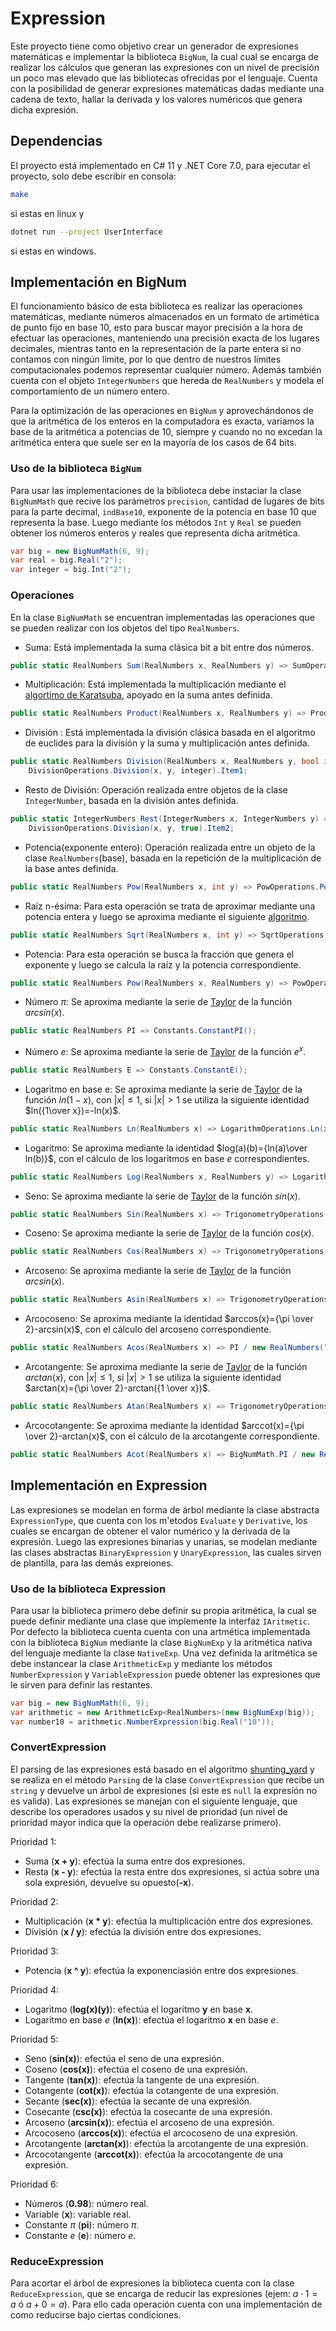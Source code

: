 # Expression

Este proyecto tiene como objetivo crear un generador de expresiones matemáticas e implementar la
biblioteca `BigNum`, la cual cual se encarga de realizar los cálculos que generan las expresiones con un nivel de
precisión un poco mas elevado que las bibliotecas ofrecidas por el lenguaje. Cuenta con la posibilidad de generar
expresiones matemáticas dadas mediante una cadena de texto, hallar la derivada y los valores numéricos que
genera dicha expresión.

## Dependencias

El proyecto está implementado en C# 11 y .NET Core 7.0, para ejecutar el proyecto, solo debe escribir en consola:

```bash
make
```

si estas en linux y

```bash
dotnet run --project UserInterface
```

si estas en windows.

## Implementación en BigNum

El funcionamiento básico de esta biblioteca es realizar las operaciones matemáticas, mediante números almacenados
en un formato de artimética de punto fijo en base 10, esto para buscar mayor precisión a la hora de efectuar las operaciones, manteniendo una precisión exacta de los lugares decimales, mientras tanto en la representación de la parte entera si no contamos con ningún límite, por lo que dentro de nuestros límites computacionales podemos representar cualquier número. Además también cuenta con el objeto `IntegerNumbers` que hereda de `RealNumbers` y modela el comportamiento de un número entero.

Para la optimización de las operaciones en `BigNum` y aprovechándonos de que la aritmética de los enteros en la computadora es exacta, variamos la base de la aritmética a potencias de 10, siempre y cuando no no excedan la aritmética entera que suele ser en la mayoría de los casos de 64 bits.

### Uso de la biblioteca `BigNum`

Para usar las implementaciones de la biblioteca debe instaciar la clase `BigNumMath` que recive los parámetros `precision`, cantidad de lugares
de bits para la parte decimal, `indBase10`, exponente de la potencia en base 10 que representa la base. Luego mediante los métodos `Int` y `Real`
se pueden obtener los números enteros y reales que representa dicha aritmética.

```csharp
var big = new BigNumMath(6, 9);
var real = big.Real("2");
var integer = big.Int("2");
```

### Operaciones

En la clase `BigNumMath` se encuentran implementadas las operaciones que se pueden realizar con los objetos del
tipo `RealNumbers`.

- Suma: Está implementada la suma clásica bit a bit entre dos números.

```csharp
public static RealNumbers Sum(RealNumbers x, RealNumbers y) => SumOperations.Sum(x, y);
```

- Multiplicación: Está implementada la multiplicación mediante
  el <a href="https://es.wikipedia.org/wiki/Algoritmo_de_Karatsuba#:~:text=El%20paso%20b%C3%A1sico%20del%20algoritmo,sumas%20y%20desplazamientos%20de%20d%C3%ADgitos.">
  algortimo de Karatsuba</a>, apoyado en la suma antes definida.

```csharp
public static RealNumbers Product(RealNumbers x, RealNumbers y) => ProductOperations.Product(x, y);
```

- División : Está implementada la división clásica basada en el algoritmo de euclides para la división y la suma y
  multiplicación antes definida.

```csharp
public static RealNumbers Division(RealNumbers x, RealNumbers y, bool integer = false) =>
    DivisionOperations.Division(x, y, integer).Item1;
```

- Resto de División: Operación realizada entre objetos de la clase `IntegerNumber`, basada en la división antes
  definida.

```csharp
public static IntegerNumbers Rest(IntegerNumbers x, IntegerNumbers y) =>
    DivisionOperations.Division(x, y, true).Item2;
```

- Potencia(exponente entero): Operación realizada entre un objeto de la clase `RealNumbers`(base), basada en la repetición de la multiplicación de la base antes definida.

```csharp
public static RealNumbers Pow(RealNumbers x, int y) => PowOperations.Pow(x, y);
```

- Raíz n-ésima: Para esta operación se trata de aproximar mediante una potencia entera y luego se aproxima mediante el
  siguiente <a href="https://es.frwiki.wiki/wiki/Algorithme_de_calcul_de_la_racine_n-i%C3%A8me">algoritmo</a>.

```csharp
public static RealNumbers Sqrt(RealNumbers x, int y) => SqrtOperations.Sqrt(x, y);
```

- Potencia: Para esta operación se busca la fracción que genera el exponente y luego se calcula la raíz y la potencia
  correspondiente.

```csharp
public static RealNumbers Pow(RealNumbers x, RealNumbers y) => PowOperations.Pow(x, y);
```

- Número $\pi$: Se aproxima mediante la serie de <a href="https://es.wikipedia.org/wiki/Serie_de_Taylor">Taylor</a> de
  la función $arcsin(x)$.

```csharp
public static RealNumbers PI => Constants.ConstantPI();
```

- Número $e$: Se aproxima mediante la serie de <a href="https://es.wikipedia.org/wiki/Serie_de_Taylor">Taylor</a> de la
  función $e^x$.

```csharp
public static RealNumbers E => Constants.ConstantE();
```

- Logaritmo en base e: Se aproxima mediante la serie de <a href="https://es.wikipedia.org/wiki/Serie_de_Taylor">
  Taylor</a> de la
  función $ln(1-x)$, con $|x| \leq 1$, si $|x| > 1$ se utiliza la siguiente identidad $ln({1\over x})=-ln(x)$.

```csharp
public static RealNumbers Ln(RealNumbers x) => LogarithmOperations.Ln(x);
```

- Logaritmo: Se aproxima mediante la identidad $log(a)(b)={ln(a)\over ln(b)}$, con el cálculo de los logaritmos en base
  $e$ correspondientes.

```csharp
public static RealNumbers Log(RealNumbers x, RealNumbers y) => LogarithmOperations.Log(x, y);
```

- Seno: Se aproxima mediante la serie de <a href="https://es.wikipedia.org/wiki/Serie_de_Taylor">Taylor</a> de la
  función $sin(x)$.

```csharp
public static RealNumbers Sin(RealNumbers x) => TrigonometryOperations.SinCos(x, true);
```

- Coseno: Se aproxima mediante la serie de <a href="https://es.wikipedia.org/wiki/Serie_de_Taylor">Taylor</a> de la
  función $cos(x)$.

```csharp
public static RealNumbers Cos(RealNumbers x) => TrigonometryOperations.SinCos(x, false);
```

- Arcoseno: Se aproxima mediante la serie de <a href="https://es.wikipedia.org/wiki/Serie_de_Taylor">Taylor</a> de la
  función $arcsin(x)$.

```csharp
public static RealNumbers Asin(RealNumbers x) => TrigonometryOperations.Asin(x);
```

- Arcocoseno: Se aproxima mediante la identidad $arccos(x)={\pi \over 2}-arcsin(x)$, con el cálculo del arcoseno
  correspondiente.

```csharp
public static RealNumbers Acos(RealNumbers x) => PI / new RealNumbers("2", "0") - Asin(x);
```

- Arcotangente: Se aproxima mediante la serie de <a href="https://es.wikipedia.org/wiki/Serie_de_Taylor">Taylor</a> de
  la función $arctan(x)$, con $|x| \leq 1$, si $|x| > 1$ se utiliza la siguiente identidad $arctan(x)={\pi \over 2}-arctan({1 \over x})$.

```csharp
public static RealNumbers Atan(RealNumbers x) => TrigonometryOperations.Atan(x);
```

- Arcocotangente: Se aproxima mediante la identidad $arccot(x)={\pi \over 2}-arctan(x)$, con el cálculo de la
  arcotangente correspondiente.

```csharp
public static RealNumbers Acot(RealNumbers x) => BigNumMath.PI / new RealNumbers("2", "0") - Atan(x);
```

## Implementación en Expression

Las expresiones se modelan en forma de árbol mediante la clase abstracta `ExpressionType`, que cuenta con los
m'etodos `Evaluate` y `Derivative`,
los cuales se encargan de obtener el valor numérico y la derivada de la expresión. Luego las expresiones binarias y
unarias,
se modelan mediante las clases abstractas `BinaryExpression` y `UnaryExpression`, las cuales sirven de plantilla, para
las demás expreiones.

### Uso de la biblioteca Expression

Para usar la biblioteca primero debe definir su propia aritmética, la cual se puede definir mediante una clase que implemente la interfaz
`IAritmetic`. Por defecto la biblioteca cuenta cuenta con una artmética implementada con la biblioteca `BigNum` mediante la clase
`BigNumExp` y la aritmética nativa del lenguaje mediante la clase `NativeExp`. Una vez definida la aritmética se debe instancear la clase
`ArithmeticExp` y mediante los métodos `NumberExpression` y `VariableExpression` puede obtener las expresiones que le sirven para definir las 
restantes.

```csharp
var big = new BigNumMath(6, 9);
var arithmetic = new ArithmeticExp<RealNumbers>(new BigNumExp(big));
var number10 = arithmetic.NumberExpression(big.Real("10"));
```

### ConvertExpression

El parsing de las expresiones está basado en el
algoritmo <a href="https://es.wikipedia.org/wiki/Algoritmo_shunting_yard">shunting_yard</a>
y se realiza en el método `Parsing` de la clase `ConvertExpression` que recibe un `string` y devuelve un árbol
de expresiones (si este es `null` la expresión no es valida). Las expresiones se manejan con el siguiente lenguaje,
que describe los operadores usados y su nivel de prioridad (un nivel de prioridad mayor indica que la operación
debe realizarse primero).

Prioridad 1:

- Suma (**x + y**): efectúa la suma entre dos expresiones.
- Resta (**x - y**): efectúa la resta entre dos expresiones, si actúa sobre una sola expresión, devuelve su opuesto(**-x**).

Prioridad 2:

- Multiplicación (**x * y**): efectúa la multiplicación entre dos expresiones.
- División (**x / y**): efectúa la división entre dos expresiones.

Prioridad 3:

- Potencia (**x ^ y**): efectúa la exponenciasión entre dos expresiones.

Prioridad 4:

- Logaritmo (**log(x)(y)**): efectúa el logaritmo **y** en base **x**.
- Logaritmo en base $e$ (**ln(x)**): efectúa el logaritmo **x** en base $e$.

Prioridad 5:

- Seno (**sin(x)**): efectúa el seno de una expresión.
- Coseno (**cos(x)**): efectúa el coseno de una expresión.
- Tangente (**tan(x)**): efectúa la tangente de una expresión.
- Cotangente (**cot(x)**): efectúa la cotangente de una expresión.
- Secante (**sec(x)**): efectúa la secante de una expresión.
- Cosecante (**csc(x)**): efectúa la cosecante de una expresión.
- Arcoseno (**arcsin(x)**): efectúa el arcoseno de una expresión.
- Arcocoseno (**arccos(x)**): efectúa el arcocoseno de una expresión.
- Arcotangente (**arctan(x)**): efectúa la arcotangente de una expresión.
- Arcocotangente (**arccot(x)**): efectúa la arcocotangente de una expresión.

Prioridad 6:

- Números (**0.98**): número real.
- Variable (**x**): variable real.
- Constante $\pi$ (**pi**): número $\pi$.
- Constante $e$ (**e**): número $e$.

### ReduceExpression

Para acortar el árbol de expresiones la biblioteca cuenta con la clase `ReduceExpression`, que se encarga de
reducir las expresiones (ejem: $a\cdot 1=a$ ó $a+0=a$). Para ello cada operación cuenta con una implementación de
como reducirse bajo ciertas condiciones.

